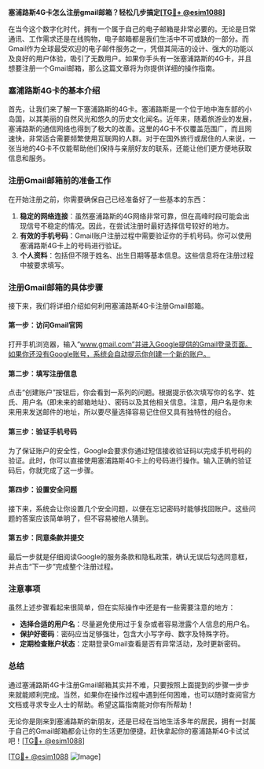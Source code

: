 **塞浦路斯4G卡怎么注册gmail邮箱？轻松几步搞定[[TG💪+ @esim1088](https://t.me/s/esim1088)]**

在当今这个数字化时代，拥有一个属于自己的电子邮箱是非常必要的。无论是日常通讯、工作需求还是在线购物，电子邮箱都是我们生活中不可或缺的一部分。而Gmail作为全球最受欢迎的电子邮件服务之一，凭借其简洁的设计、强大的功能以及良好的用户体验，吸引了无数用户。如果你手头有一张塞浦路斯的4G卡，并且想要注册一个Gmail邮箱，那么这篇文章将为你提供详细的操作指南。

### 塞浦路斯4G卡的基本介绍

首先，让我们来了解一下塞浦路斯的4G卡。塞浦路斯是一个位于地中海东部的小岛国，以其美丽的自然风光和悠久的历史文化闻名。近年来，随着旅游业的发展，塞浦路斯的通信网络也得到了极大的改善。这里的4G卡不仅覆盖范围广，而且网速快，非常适合需要频繁使用互联网的人群。对于在国外旅行或居住的人来说，一张当地的4G卡不仅能帮助他们保持与亲朋好友的联系，还能让他们更方便地获取信息和服务。

### 注册Gmail邮箱前的准备工作

在开始注册之前，你需要确保自己已经准备好了一些基本的东西：

1. **稳定的网络连接**：虽然塞浦路斯的4G网络非常可靠，但在高峰时段可能会出现信号不稳定的情况。因此，在尝试注册时最好选择信号较好的地方。
2. **有效的手机号码**：Gmail账户注册过程中需要验证你的手机号码。你可以使用塞浦路斯4G卡上的号码进行验证。
3. **个人资料**：包括但不限于姓名、出生日期等基本信息。这些信息将在注册过程中被要求填写。

### 注册Gmail邮箱的具体步骤

接下来，我们将详细介绍如何利用塞浦路斯4G卡注册Gmail邮箱。

#### 第一步：访问Gmail官网

打开手机浏览器，输入“www.gmail.com”并进入Google提供的Gmail登录页面。如果你还没有Google账号，系统会自动提示你创建一个新的账户。

#### 第二步：填写注册信息

点击“创建账户”按钮后，你会看到一系列的问题。根据提示依次填写你的名字、姓氏、用户名（即未来的邮箱地址）、密码以及其他相关信息。注意，用户名是你未来用来发送邮件的地址，所以要尽量选择容易记住但又具有独特性的组合。

#### 第三步：验证手机号码

为了保证账户的安全性，Google会要求你通过短信接收验证码以完成手机号码的验证。此时，你可以直接使用塞浦路斯4G卡上的号码进行操作。输入正确的验证码后，你就完成了这一步骤。

#### 第四步：设置安全问题

接下来，系统会让你设置几个安全问题，以便在忘记密码时能够找回账户。这些问题的答案应该简单明了，但不容易被他人猜到。

#### 第五步：同意条款并提交

最后一步就是仔细阅读Google的服务条款和隐私政策，确认无误后勾选同意框，并点击“下一步”完成整个注册过程。

### 注意事项

虽然上述步骤看起来很简单，但在实际操作中还是有一些需要注意的地方：

- **选择合适的用户名**：尽量避免使用过于复杂或者容易泄露个人信息的用户名。
- **保护好密码**：密码应当足够强壮，包含大小写字母、数字及特殊字符。
- **定期检查账户状态**：定期登录Gmail查看是否有异常活动，及时更新密码。

### 总结

通过塞浦路斯4G卡注册Gmail邮箱其实并不难，只要按照上面提到的步骤一步步来就能顺利完成。当然，如果你在操作过程中遇到任何困难，也可以随时查阅官方文档或寻求专业人士的帮助。希望这篇指南能对你有所帮助！

无论你是刚来到塞浦路斯的新朋友，还是已经在当地生活多年的居民，拥有一封属于自己的Gmail邮箱都会让你的生活更加便捷。赶快拿起你的塞浦路斯4G卡试试吧！[[TG💪+ @esim1088](https://t.me/s/esim1088)]

[[TG💪+ @esim1088](https://t.me/s/esim1088) ![Image](https://i.postimg.cc/4NQfJmqS/Snipaste-2025-05-13-00-14-12.png)]